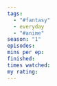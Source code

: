```yaml
---
tags:
  - "#fantasy"
  - everyday
  - "#anime"
season: "1"
episodes: 
mins per ep: 
finished: 
times watched: 
my rating:
---
```

